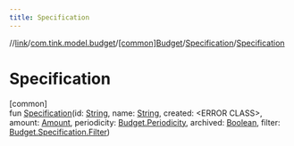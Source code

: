 ```yaml
---
title: Specification
---
```

//[link](../../../../index.html)/[com.tink.model.budget](../../index.html)/[[common]Budget](../index.html)/[Specification](index.html)/[Specification](-specification.html)



# Specification



[common]\
fun [Specification](-specification.html)(id: [String](https://kotlinlang.org/api/latest/jvm/stdlib/kotlin/-string/index.html), name: [String](https://kotlinlang.org/api/latest/jvm/stdlib/kotlin/-string/index.html), created: &lt;ERROR CLASS&gt;, amount: [Amount](../../../com.tink.model.misc/[common]-amount/index.html), periodicity: [Budget.Periodicity](../-periodicity/index.html), archived: [Boolean](https://kotlinlang.org/api/latest/jvm/stdlib/kotlin/-boolean/index.html), filter: [Budget.Specification.Filter](-filter/index.html))




